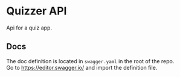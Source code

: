# Quizzer API

Api for a quiz app.

## Docs

The doc definition is located in `swagger.yaml` in the root of the repo.  
Go to https://editor.swagger.io/ and import the definition file.